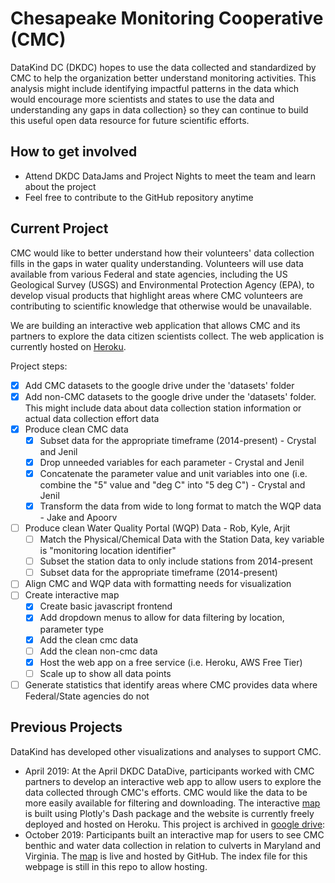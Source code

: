 # Chesapeake Monitoring Cooperative (CMC)

DataKind DC (DKDC) hopes to use the data collected and standardized by CMC to help the organization better understand monitoring activities. This analysis might include identifying impactful patterns in the data which would encourage more scientists and states to use the data and understanding any gaps in data collection} so they can continue to build this useful open data resource for future scientific efforts. 

## How to get involved
* Attend DKDC DataJams and Project Nights to meet the team and learn about the project
* Feel free to contribute to the GitHub repository anytime

## Current Project

CMC would like to better understand how their volunteers' data collection fills in the gaps in water quality understanding. 
Volunteers will use data available from various Federal and state agencies, including the US Geological Survey (USGS) and Environmental Protection Agency (EPA), to develop visual products that highlight areas where CMC volunteers are contributing to scientific knowledge that otherwise would be unavailable. 

We are building an interactive web application that allows CMC and its partners to explore the data citizen scientists collect. 
The web application is currently hosted on [Heroku](https://cmcwebapp.herokuapp.com/).

Project steps:

- [x] Add CMC datasets to the google drive under the 'datasets' folder
- [x] Add non-CMC datasets to the google drive under the 'datasets' folder. This might include data about data collection station information or actual data collection effort data
- [x] Produce clean CMC data
  - [x] Subset data for the appropriate timeframe (2014-present) - Crystal and Jenil
  - [x] Drop unneeded variables for each parameter - Crystal and Jenil
  - [x] Concatenate the parameter value and unit variables into one (i.e. combine the "5" value and "deg C" into "5 deg C") - Crystal and Jenil
  - [x] Transform the data from wide to long format to match the WQP data - Jake and Apoorv
- [ ] Produce clean Water Quality Portal (WQP) Data - Rob, Kyle, Arjit
  - [ ] Match the Physical/Chemical Data with the Station Data, key variable is "monitoring location identifier"
  - [ ] Subset the station data to only include stations from 2014-present
  - [ ] Subset data for the appropriate timeframe (2014-present)
- [ ] Align CMC and WQP data with formatting needs for visualization
- [ ] Create interactive map
  - [x] Create basic javascript frontend
  - [x] Add dropdown menus to allow for data filtering by location, parameter type
  - [x] Add the clean cmc data
  - [ ] Add the clean non-cmc data
  - [x] Host the web app on a free service (i.e. Heroku, AWS Free Tier)
  - [ ] Scale up to show all data points
- [ ] Generate statistics that identify areas where CMC provides data where Federal/State agencies do not

## Previous Projects

DataKind has developed other visualizations and analyses to support CMC.

* April 2019: At the April DKDC DataDive, participants worked with CMC partners to develop an interactive web app to allow users to explore the data collected through CMC's efforts. CMC would like the data to be more easily available for filtering and downloading. The interactive [map](https://cmc-data-explorer.herokuapp.com/) is built using Plotly's Dash package and the website is currently freely deployed and hosted on Heroku. This project is archived in [google drive](https://drive.google.com/open?id=17TwpkiUyWlIp8IOh72huhSUZYg9h_JMo): 
* October 2019: Participants built an interactive map for users to see CMC benthic and water data collection in relation to culverts in Maryland and Virginia. The [map](https://datakind-dc.github.io/CMC/) is live and hosted by GitHub. The index file for this webpage is still in this repo to allow hosting.
